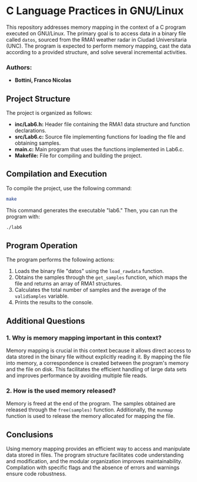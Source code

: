 # C Language Practices in GNU/Linux

This repository addresses memory mapping in the context of a C program executed on GNU/Linux. The primary goal is to access data in a binary file called `datos`, sourced from the RMA1 weather radar in Ciudad Universitaria (UNC). The program is expected to perform memory mapping, cast the data according to a provided structure, and solve several incremental activities.

### Authors:
- **Bottini, Franco Nicolas**

## Project Structure

The project is organized as follows:

- **inc/Lab6.h:** Header file containing the RMA1 data structure and function declarations.
- **src/Lab6.c:** Source file implementing functions for loading the file and obtaining samples.
- **main.c:** Main program that uses the functions implemented in Lab6.c.
- **Makefile:** File for compiling and building the project.

## Compilation and Execution

To compile the project, use the following command:

```bash
make
```

This command generates the executable "lab6." Then, you can run the program with:

```bash
./lab6
```

## Program Operation

The program performs the following actions:

1. Loads the binary file "datos" using the `load_rawdata` function.
2. Obtains the samples through the `get_samples` function, which maps the file and returns an array of RMA1 structures.
3. Calculates the total number of samples and the average of the `validSamples` variable.
4. Prints the results to the console.

## Additional Questions

### 1. Why is memory mapping important in this context?

Memory mapping is crucial in this context because it allows direct access to data stored in the binary file without explicitly reading it. By mapping the file into memory, a correspondence is created between the program's memory and the file on disk. This facilitates the efficient handling of large data sets and improves performance by avoiding multiple file reads.

### 2. How is the used memory released?

Memory is freed at the end of the program. The samples obtained are released through the `free(samples)` function. Additionally, the `munmap` function is used to release the memory allocated for mapping the file.

## Conclusions

Using memory mapping provides an efficient way to access and manipulate data stored in files. The program structure facilitates code understanding and modification, and the modular organization improves maintainability. Compilation with specific flags and the absence of errors and warnings ensure code robustness.
